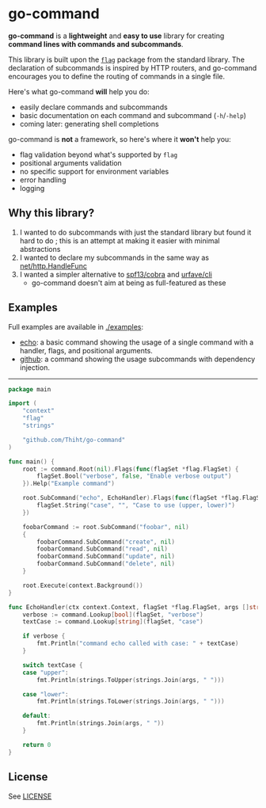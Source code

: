 # go-command

**go-command** is a **lightweight** and **easy to use** library for creating **command lines with commands and subcommands**.

This library is built upon the [`flag`](https://pkg.go.dev/flag) package from the standard library.
The declaration of subcommands is inspired by HTTP routers, and go-command encourages you to define the routing of commands in a single file.

Here's what go-command **will** help you do:

- easily declare commands and subcommands
- basic documentation on each command and subcommand (`-h`/`-help`)
- coming later: generating shell completions

go-command is **not** a framework, so here's where it **won't** help you:

- flag validation beyond what's supported by `flag`
- positional arguments validation
- no specific support for environment variables
- error handling
- logging

## Why this library?

1. I wanted to do subcommands with just the standard library but found it hard to do ; this is an attempt at making it easier with minimal abstractions
2. I wanted to declare my subcommands in the same way as [net/http.HandleFunc](https://pkg.go.dev/net/http#HandleFunc)
3. I wanted a simpler alternative to [spf13/cobra](https://github.com/spf13/cobra) and [urfave/cli](https://github.com/urfave/cli)
   - go-command doesn't aim at being as full-featured as these

## Examples

Full examples are available in [./examples](./examples):

- [echo](./examples/echo): a basic command showing the usage of a single command with a handler, flags, and positional arguments.
- [github](./examples/github): a command showing the usage subcommands with dependency injection.

---

```go
package main

import (
	"context"
	"flag"
	"strings"

	"github.com/Thiht/go-command"
)

func main() {
	root := command.Root(nil).Flags(func(flagSet *flag.FlagSet) {
		flagSet.Bool("verbose", false, "Enable verbose output")
	}).Help("Example command")

	root.SubCommand("echo", EchoHandler).Flags(func(flagSet *flag.FlagSet) {
		flagSet.String("case", "", "Case to use (upper, lower)")
	})

	foobarCommand := root.SubCommand("foobar", nil)
	{
		foobarCommand.SubCommand("create", nil)
		foobarCommand.SubCommand("read", nil)
		foobarCommand.SubCommand("update", nil)
		foobarCommand.SubCommand("delete", nil)
	}

	root.Execute(context.Background())
}

func EchoHandler(ctx context.Context, flagSet *flag.FlagSet, args []string) int {
	verbose := command.Lookup[bool](flagSet, "verbose")
	textCase := command.Lookup[string](flagSet, "case")

	if verbose {
		fmt.Println("command echo called with case: " + textCase)
	}

	switch textCase {
	case "upper":
		fmt.Println(strings.ToUpper(strings.Join(args, " ")))

	case "lower":
		fmt.Println(strings.ToLower(strings.Join(args, " ")))

	default:
		fmt.Println(strings.Join(args, " "))
	}

	return 0
}
```

## License

See [LICENSE](./LICENSE.md)
